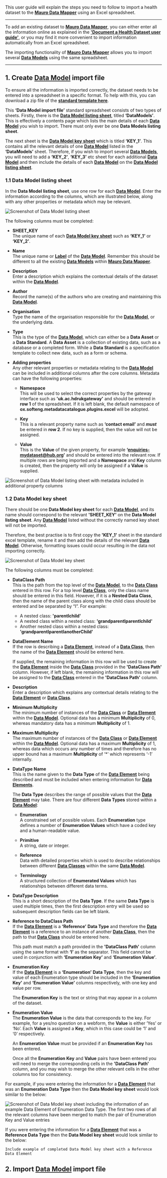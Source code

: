 This user guide will explain the steps you need to follow to import a health dataset to the **[Mauro Data Mapper](https://modelcatalogue.cs.ox.ac.uk/mdm-ui/#/home)** using an Excel spreadsheet.

---

To add an existing dataset to **[Mauro Data Mapper](https://modelcatalogue.cs.ox.ac.uk/mdm-ui/#/home)**, you can either enter all the information online as explained in the **['Document a Health Dataset user guide'](../document-a-health-dataset/document-a-health-dataset.md)**, or you may find it more convenient to import information automatically from an Excel spreadsheet. 

The importing functionality of **[Mauro Data Mapper](https://modelcatalogue.cs.ox.ac.uk/mdm-ui/#/home)** allows you to import several **[Data Models](../../glossary/data-model/data-model.md)** using the same spreadsheet. 

---

## **1. Create [Data Model](../../glossary/data-model/data-model.md) import file**

To ensure all the information is imported correctly, the dataset needs to be entered into a spreadsheet in a specific format. To help with this, you can download a zip file of the **[standard template here](Template_DataModel_Import_File.xlsx.zip)**.

This **‘Data Model import file’** standard spreadsheet consists of two types of sheets. Firstly, there is the **[Data Model listing sheet](../import-data-model-from-excel/import-data-model-from-excel.md#listing-sheet)**, titled **‘DataModels’**. This is effectively a contents page which lists the main details of each **[Data Model](../../glossary/data-model/data-model.md)** you wish to import. There must only ever be one **Data Models listing sheet**. 

The next sheet is the **[Data Model key sheet](../import-data-model-from-excel/import-data-model-from-excel.md#key-sheet)** which is titled **‘KEY_1’**. This contains all the relevant details of one **[Data Model](../../glossary/data-model/data-model.md)** listed in the **‘DataModels’** sheet. Therefore, if you wish to import several **[Data Models](../../glossary/data-model/data-model.md)**, you will need to add a **‘KEY_2’**, **‘KEY_3’** etc sheet for each additional **[Data Model](../../glossary/data-model/data-model.md)** and then include the details of each **[Data Model](../../glossary/data-model/data-model.md)** on the **[Data Model listing sheet](../import-data-model-from-excel/import-data-model-from-excel.md#listing-sheet)**.

### <a name="listing-sheet"></a> **1.1 Data Model listing sheet**

In the **Data Model listing sheet**, use one row for each **[Data Model](../../glossary/data-model/data-model.md)**. Enter the information according to the columns, which are illustrated below, along with any other properties or metadata which may be relevant. 

![Screenshot of Data Model listing sheet](data-model-listing-sheet.png)

The following columns must be completed:

* **SHEET_KEY**  
	The unique name of each **[Data Model key sheet](../import-data-model-from-excel/import-data-model-from-excel.md#key-sheet)** such as **‘KEY_1’** or **‘KEY_2’**. 


* **Name**  
	The unique name or **[Label](../../glossary/label/label.md)** of the **[Data Model](../../glossary/data-model/data-model.md)**. Remember this should be different to all the existing **[Data Models](../../glossary/data-model/data-model.md)** within **[Mauro Data Mapper](https://modelcatalogue.cs.ox.ac.uk/mdm-ui/#/home)**. 
	
* **Description**  
	Enter a description which explains the contextual details of the dataset within the **[Data Model](../../glossary/data-model/data-model.md)**. 
	
* **Author**  
	Record the name(s) of the authors who are creating and maintaining this **[Data Model](../../glossary/data-model/data-model.md)**.
	
* **Organisation**  
	Type the name of the organisation responsible for the **[Data Model](../../glossary/data-model/data-model.md)**, or the underlying data.
	
* **Type**  
	This is the type of the **[Data Model](../../glossary/data-model/data-model.md)**, which can either be a **Data Asset** or a **Data Standard**. A **Data Asset** is a collection of existing data, such as a database or a completed form. While a **Data Standard** is a specification template to collect new data, such as a form or schema.
	
* **Adding properties**  
	Any other relevant properties or metadata relating to the **[Data Model](../../glossary/data-model/data-model.md)** can be included in additional columns after the core columns. Metadata can have the following properties:
		
	* **Namespace**  
		This will be used to select the correct properties by the gateway interface such as **'uk.ac.hdrukgateway'** and should be entered in **row 1** of the spreadsheet. If it is left blank, the default namespace of **ox.softeng.metadatacatalogue.plugins.excel** will be adopted. 
		
	* **Key**  
		This is a relevant property name such as **‘contact email’** and ***must*** be entered in **row 2**. If no key is supplied, then the value will not be assigned.
	
	* **Value**  
		This is the **Value** of the given property, for example **‘enquiries-mydataset@hub.org’** and should be entered into the relevant row. If multiple rows are being imported and a **Namespace** and **Key** column is created, then the property will only be assigned if a **Value** is supplied. 
	
	
![Screenshot of Data Model listing sheet with metadata included in additional  property columns](data-model-listing-sheet-additional-metadata.png)
	
	
### <a name="key-sheet"></a> **1.2 Data Model key sheet**


There should be one **Data Model key sheet** for each **[Data Model](../../glossary/data-model/data-model.md)**, and its name should correspond to the relevant **'SHEET_KEY'** on the **Data Model listing sheet**. Any **[Data Model](../../glossary/data-model/data-model.md)** listed without the correctly named key sheet will not be imported. 

Therefore, the best practise is to first copy the **'KEY_1'** sheet in the standard excel template, rename it and then add the details of the relevant **[Data Model](../../glossary/data-model/data-model.md)**. Otherwise, formatting issues could occur resulting in the data not importing correctly.  

![Screenshot of Data Model key sheet](data-model-key-sheet.png)

The following columns must be completed:

* **DataClass Path**  
	This is the path from the top level of the **[Data Model](../../glossary/data-model/data-model.md)**, to the **[Data Class](../../glossary/data-class/data-class.md)** entered in this row. For a top level **[Data Class](../../glossary/data-class/data-class.md)**, only the class name should be entered in this field. However, if it is a **Nested Data Class**, then the name of the parent class along with the child class should be entered and be separated by “I”. For example: 
	* A nested class: **'parentIchild'**
	* A nested class within a nested class: **'grandparentIparentIchild'**
	* Another nested class within a nested class: **'grandparentIparentIanotherChild'**

* **DataElement Name**  
	If the row is describing a **[Data Element](../../glossary/data-element/data-element.md)**, instead of a **[Data Class](../../glossary/data-class/data-class.md)**, then the name of the **[Data Element](../../glossary/data-element/data-element.md)** should be entered here. 

	If supplied, the remaining information in this row will be used to create the **[Data Element](../../glossary/data-element/data-element.md)** inside the **[Data Class](../../glossary/data-class/data-class.md)** provided in the **'DataClass Path'** column. However, if left blank, the remaining information in this row will be assigned to the **[Data Class](../../glossary/data-class/data-class.md)** entered in the **'DataClass Path'** column. 

* **Description**  
	Enter a description which explains any contextual details relating to the **[Data Element](../../glossary/data-element/data-element.md)** or **[Data Class](../../glossary/data-class/data-class.md)**.

* **Minimum Multiplicity**  
	The minimum number of instances of the **[Data Class](../../glossary/data-class/data-class.md)** or **[Data Element](../../glossary/data-element/data-element.md)** within the **[Data Model](../../glossary/data-model/data-model.md)**. 
	Optional data has a minimum **Multiplicity** of 0, whereas mandatory data has a minimum **Multiplicity** of 1.
	
* **Maximum Multiplicity**  
	The maximum number of instances of the **[Data Class](../../glossary/data-class/data-class.md)** or **[Data Element](../../glossary/data-element/data-element.md)** within the **[Data Model](../../glossary/data-model/data-model.md)**. 
	Optional data has a maximum **Multiplicity** of 1, whereas data which occurs any number of times and therefore has no upper bound has a maximum **Multiplicity** of ‘*’ which represents ‘-1’ internally.
	
* **DataType Name**  
	This is the name given to the **Data Type** of the **[Data Element](../../glossary/data-element/data-element.md)** being described and must be included when entering information for **[Data Elements](../../glossary/data-element/data-element.md)**. 
	
	The **Data Type** describes the range of possible values that the **[Data Element](../../glossary/data-element/data-element.md)** may take. There are four different **Data Types** stored within a **[Data Model](../../glossary/data-model/data-model.md)**:
	
	* **Enumeration**  
	A constrained set of possible values. Each **Enumeration** type defines a number of **Enumeration Values** which have a coded key and a human-readable value.
	
	* **Primitive**  
	A string, date or integer.

	* **Reference**  
	Data with detailed properties which is used to describe relationships between different **[Data Classes](../../glossary/data-class/data-class.md)** within the same **[Data Model](../../glossary/data-model/data-model.md)**.
	
	* **Terminology**  
	A structured collection of **Enumerated Values** which has relationships between different data terms.

* **DataType Description**  
	This is a short description of the **Data Type**. If the same **Data Type** is used multiple times, then the first description entry will be used so subsequent description fields can be left blank.

* **Reference to DataClass Path**  
	If the **[Data Element](../../glossary/data-element/data-element.md)** is a **‘Reference’** **Data Type** and therefore the **[Data Element](../../glossary/data-element/data-element.md)** is a reference to an instance of another **[Data Class](../../glossary/data-class/data-class.md)**, then the path to that **[Data Class](../../glossary/data-class/data-class.md)** should be entered here. 
	
	This path must match a path provided in the **'DataClass Path'** column using the same format with **‘I’** as the separator. This field cannot be used in conjunction with **‘Enumeration Key’** and **‘Enumeration Value’**. 

* **Enumeration Key**  
	If the **[Data Element](../../glossary/data-element/data-element.md)** is a **‘Enumeration’** **Data Type**, then the key and value of each Enumeration type should be included in the **‘Enumeration Key’** and **‘Enumeration Value’** columns respectively, with one key and value per row. 
	
	The **Enumeration Key** is the text or string that may appear in a column of the dataset. 


* **Enumeration Value**  
	The **Enumeration Value** is the data that corresponds to the key. For example, for a yes/no question on a webform, the **Value** is either ‘Yes’ or ‘No’. Each **Value** is assigned a **Key**, which in this case could be ‘1’ and ‘0’ respectively. 
	
	An **Enumeration Value** must be provided if an **Enumeration Key** has been entered. 
	
	Once all the **Enumeration Key** and **Value** pairs have been entered you will need to merge the corresponding cells in the **'DataClass Path'** column, and you may wish to merge the other relevant cells in the other columns too for consistency.


For example, if you were entering the information for a **[Data Element](../../glossary/data-element/data-element.md)** that was an **Enumeration Data Type** then the **Data Model key sheet** would look similar to the below: 

![Screenshot of Data Model key sheet including the information of an example Data Element of Enumeration Data Type. The first two rows of all the relevant columns have been merged to match the pair of Enumeration Key and Value entries](data-element-enumeration-example.png)

If you were entering the information for a **[Data Element](../../glossary/data-element/data-element.md)** that was a **Reference Data Type** then the **Data Model key sheet** would look similar to the below: 

	Include example of completed Data Model key sheet with a Reference Data Element 




## **2. Import [Data Model](../../glossary/data-model/data-model.md) import file**



